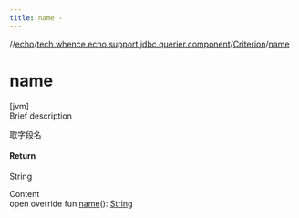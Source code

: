 ```yaml
---
title: name -
---
```

//[echo](../../index.md)/[tech.whence.echo.support.jdbc.querier.component](../index.md)/[Criterion](index.md)/[name](name.md)



# name  
[jvm]  
Brief description  


取字段名



#### Return  


String

  
Content  
open override fun [name](name.md)(): [String](https://kotlinlang.org/api/latest/jvm/stdlib/kotlin/-string/index.html)  



